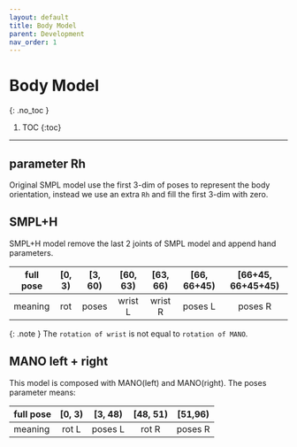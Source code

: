```yaml
---
layout: default
title: Body Model
parent: Development
nav_order: 1
---
```


# Body Model

{: .no_toc }

1. TOC
{:toc}
---


## parameter Rh

Original SMPL model use the first 3-dim of poses to represent the body orientation, instead we use an extra `Rh` and fill the first 3-dim with zero.

## SMPL+H

SMPL+H model remove the last 2 joints of SMPL model and append hand parameters.

|full pose|[0, 3) | [3, 60) | [60, 63)| [63, 66) | [66, 66+45) | [66+45, 66+45+45)|
|----|:----:|:----:|:----:|:----:|:----:|:----:|
|meaning| rot| poses|wrist L  | wrist R | poses L  |poses R |

{: .note }
The `rotation of wrist` is not equal to `rotation of MANO`.

## MANO left + right

This model is composed with MANO(left) and MANO(right). The poses parameter means:

|full pose|[0, 3) | [3, 48) | [48, 51)| [51,96) |
|----|:----:|:----:|:----:|:----:|
|meaning|       rot L  |   poses L    |   rot R  |   poses R |
